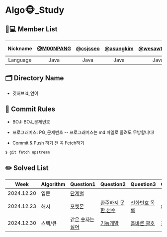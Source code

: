 # Algo🐵_Study

## 🧑💻 Member List
| Nickname | [@M00NPANG](https://github.com/M00NPANG) | [@csjsseo](https://github.com/csjsseo) | [@asungkim](https://github.com/asungkim)| [@wesawth3sun](https://github.com/wesawth3sun) | [@wkdan](https://github.com/wkdan) | [sehun-Seo3](https://github.com/sehun-Seo3) |
| :------: | :--------------------------------------------: | :--------------------------------------: | :----------------------------------: | :------------------------------------: | :--------------------------------------: | :--------------------------------------: |
| Language |                  Java                     |                 Java                     |                Java                 |                  Java                  |                   Java                   |                   Java                   | 
## 🗂 Directory Name

- 깃허브id_언어

## 🤝 Commit Rules
- BOJ: BOJ_문제번호
- 프로그래머스: PG_문제번호
  -- 프로그래머스는 md 파일로 올려도 무방합니다!

- Commit & Push 하기 전 꼭 Fetch하기
```
$ git fetch upstream
```


## ✏️ Solved List
|Week|Algorithm|Question1|Question2|Question3|Question4|Question5|Question6|
|------|---|---|---|---|---|---|---|
|2024.12.20|입문| [단계별](https://www.acmicpc.net/step) |           |           |             |           |           |
|2024.12.23|해시|[포켓몬](https://school.programmers.co.kr/learn/courses/30/lessons/1845)|[완주하지 못 한 선수](https://school.programmers.co.kr/learn/courses/30/lessons/42576)|[전화번호 목록](https://school.programmers.co.kr/learn/courses/30/lessons/42577)|[의상](https://school.programmers.co.kr/learn/courses/30/lessons/42578)|[베스트 앨범](https://school.programmers.co.kr/learn/courses/30/lessons/42579)|           |
|2024.12.30|스택/큐|[같은 숫자는 싫어](https://school.programmers.co.kr/learn/courses/30/lessons/12906)|[기능개발](https://school.programmers.co.kr/learn/courses/30/lessons/42586)|[올바른 괄호](https://school.programmers.co.kr/learn/courses/30/lessons/12909)|[프로세스](https://school.programmers.co.kr/learn/courses/30/lessons/42587)|[다리를 지나는 트럭](https://school.programmers.co.kr/learn/courses/30/lessons/42583)|[주식가격](https://school.programmers.co.kr/learn/courses/30/lessons/42584)|
